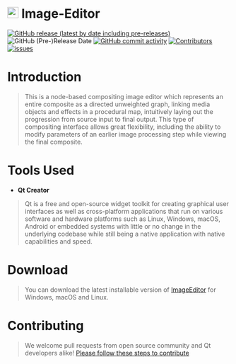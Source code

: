 # <img src="https://raw.githubusercontent.com/abansal755/Image-Editor/readme/icon.png" height="25"/> Image-Editor

[![GitHub release (latest by date including pre-releases)](https://img.shields.io/github/v/release/abansal755/Image-Editor?include_prereleases&label=latest%20release)](https://github.com/abansal755/Image-Editor/releases)
![GitHub (Pre-)Release Date](https://img.shields.io/github/release-date-pre/abansal755/Image-Editor)
[![GitHub commit activity](https://img.shields.io/github/commit-activity/m/abansal755/Image-Editor)](https://github.com/abansal755/Image-Editor/graphs/commit-activity)
[![Contributors](https://img.shields.io/github/contributors/abansal755/Image-Editor?color=brightgreen)](https://github.com/abansal755/Image-Editor/graphs/contributors)
[![issues](https://img.shields.io/github/issues/abansal755/Image-Editor)](https://github.com/abansal755/Image-Editor/issues)

# Introduction
>This is a node-based compositing image editor which represents an entire composite as a directed unweighted graph, linking media objects and effects in a procedural map, intuitively laying out the progression from source input to final output. This type of compositing interface allows great flexibility, including the ability to modify parameters of an earlier image processing step while viewing the final composite.

# Tools Used
- **Qt Creator**
>Qt is a free and open-source widget toolkit for creating graphical user interfaces as well as cross-platform applications that run on various software and hardware platforms such as Linux, Windows, macOS, Android or embedded systems with little or no change in the underlying codebase while still being a native application with native capabilities and speed.

# Download
>You can download the latest installable version of [ImageEditor](https://github.com/abansal755/Image-Editor/releases) for Windows, macOS and Linux.

# Contributing
>We welcome pull requests from open source community and Qt developers alike! [Please follow these steps to contribute]()

